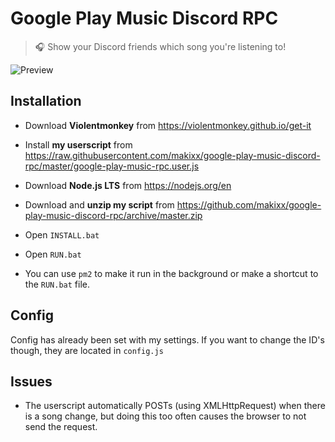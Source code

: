 # Google Play Music Discord RPC
> 🎧 Show your Discord friends which song you're listening to!

![Preview](https://raw.githubusercontent.com/makixx/google-play-music-rpc/master/images/preview.png)

## Installation
- Download **Violentmonkey** from https://violentmonkey.github.io/get-it
- Install **my userscript** from https://raw.githubusercontent.com/makixx/google-play-music-discord-rpc/master/google-play-music-rpc.user.js
- Download **Node.js LTS** from https://nodejs.org/en
- Download and **unzip my script** from https://github.com/makixx/google-play-music-discord-rpc/archive/master.zip
- Open `INSTALL.bat`
- Open `RUN.bat`

- You can use `pm2` to make it run in the background or make a shortcut to the `RUN.bat` file.

## Config
Config has already been set with my settings. If you want to change the ID's though, they are located in `config.js`

## Issues
- The userscript automatically POSTs (using XMLHttpRequest) when there is a song change, but doing this too often causes the browser to not send the request.
